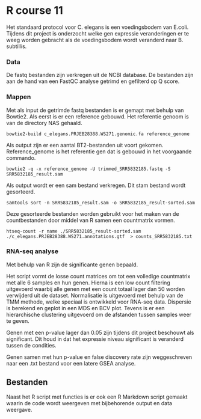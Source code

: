 # R course 11

Het standaard protocol voor C. elegans is een voedingsbodem van E.coli. Tijdens dit project is onderzocht welke gen expressie veranderingen er te weeg worden gebracht als de voedingsbodem wordt veranderd naar B. subtillis.

### Data
De fastq bestanden zijn verkregen uit de NCBI database. De bestanden zijn aan de hand van een FastQC analyse getrimd en gefilterd op Q score.

### Mappen
Met als input de getrimde fastq bestanden is er gemapt met behulp van Bowtie2. Als eerst is er een reference gebouwd. 
Het referentie genoom is van de directory NAS gehaald.

```
bowtie2-build c_elegans.PRJEB28388.WS271.genomic.fa reference_genome
```

Als output zijn er een aantal BT2-bestanden uit voort gekomen.
Reference_genome is het referentie gen dat is gebouwd in het voorgaande commando.

```
bowtie2 -q -x reference_genome -U trimmed_SRR5832185.fastq -S SRR5832185_result.sam
```

Als output wordt er een sam bestand verkregen. Dit stam bestand wordt gesorteerd.

```
samtools sort -n SRR5832185_result.sam -o SRR5832185_result-sorted.sam
``` 

Deze gesorteerde bestanden worden gebruikt voor het maken van de countbestanden door middel van R samen een countmatrix vormen.

```
htseq-count -r name ./SRR5832185_result-sorted.sam ./c_elegans.PRJEB28388.WS271.annotations.gtf  > counts_SRR5832185.txt
```

### RNA-seq analyse
Met behulp van R zijn de significante genen bepaald. 

Het script vormt de losse count matrices om tot een volledige countmatrix met alle 6 samples en hun genen. Hierna is een low count filtering uitgevoerd waarbij alle genen met een count totaal lager dan 50 worden verwijderd uit de dataset. Normalisatie is uitgevoerd met behulp van de TMM methode, welke speciaal is ontwikkeld voor RNA-seq data. Dispersie is berekend en geplot in een MDS en BCV plot. Tevens is er een hierarchische clustering uitgevoerd om de afstanden tussen samples weer te geven.

Genen met een p-value lager dan 0.05 zijn tijdens dit project beschouwt als significant. Dit houd in dat het expressie niveau significant is veranderd tussen de condities. 
 
Genen samen met hun p-value en false discovery rate zijn weggeschreven naar een .txt bestand voor een latere GSEA analyse. 


## Bestanden

Naast het R script met functies is er ook een R Markdown script gemaakt waarin de code wordt weergeven met bijbehorende output en data weergave. 
